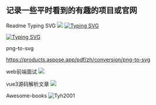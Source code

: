 ## 记录一些平时看到的有趣的项目或官网

Readme Typing SVG
![](https://readme-typing-svg.demolab.com/demo/)
[![Typing SVG](https://readme-typing-svg.demolab.com?font=Fira+Code&size=22&duration=3000&pause=1000&color=36BCF7CC&center=true&vCenter=true&width=435&lines=%E6%84%BF%E6%88%91%E5%A6%82%E9%95%BF%E9%A3%8E%EF%BC%8C%E6%B8%A1%E5%90%9B%E8%A1%8C%E4%B8%87%E9%87%8C%E3%80%82)](https://git.io/typing-svg)

<a href="https://git.io/typing-svg"><img src="https://readme-typing-svg.demolab.com?font=Fira+Code&size=22&duration=3000&pause=1000&color=36BCF7CC&center=true&vCenter=true&width=435&lines=%E6%84%BF%E6%88%91%E5%A6%82%E9%95%BF%E9%A3%8E%EF%BC%8C%E6%B8%A1%E5%90%9B%E8%A1%8C%E4%B8%87%E9%87%8C%E3%80%82" alt="Typing SVG" /></a>

png-to-svg

https://products.aspose.app/pdf/zh/conversion/png-to-svg

web前端面试
![](https://vue3js.cn/interview/)

vue3源码解析文章
![](https://vue3js.cn/start/)

Awesome-books
![Tyh2001](https://github.com/Tyh2001)
